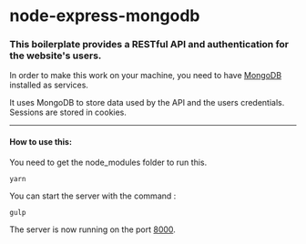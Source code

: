 # node-express-mongodb
### This boilerplate provides a RESTful API and authentication for the website's users.

In order to make this work on your machine, you need to have [MongoDB](https://www.digitalocean.com/community/tutorials/how-to-install-mongodb-on-ubuntu-16-04) installed as services.

It uses MongoDB to store data used by the API and the users credentials.
Sessions are stored in cookies.


* * *
#### How to use this:

You need to get the node_modules folder to run this.
```
yarn
```

You can start the server with the command :
```
gulp
```

The server is now running on the port [8000](http://localhost:8000/).
